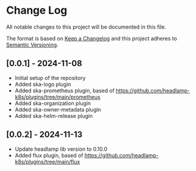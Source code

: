 # Change Log
All notable changes to this project will be documented in this file.
 
The format is based on [Keep a Changelog](http://keepachangelog.com/)
and this project adheres to [Semantic Versioning](http://semver.org/).

## [0.0.1] - 2024-11-08

* Initial setup of the repository
* Added ska-logo plugin
* Added ska-prometheus plugin, based of https://github.com/headlamp-k8s/plugins/tree/main/prometheus
* Added ska-organization plugin
* Added ska-owner-metadata plugin
* Added ska-helm-release plugin

## [0.0.2] - 2024-11-13

* Update headlamp lib version to 0.10.0
* Added flux plugin, based of https://github.com/headlamp-k8s/plugins/tree/main/flux
